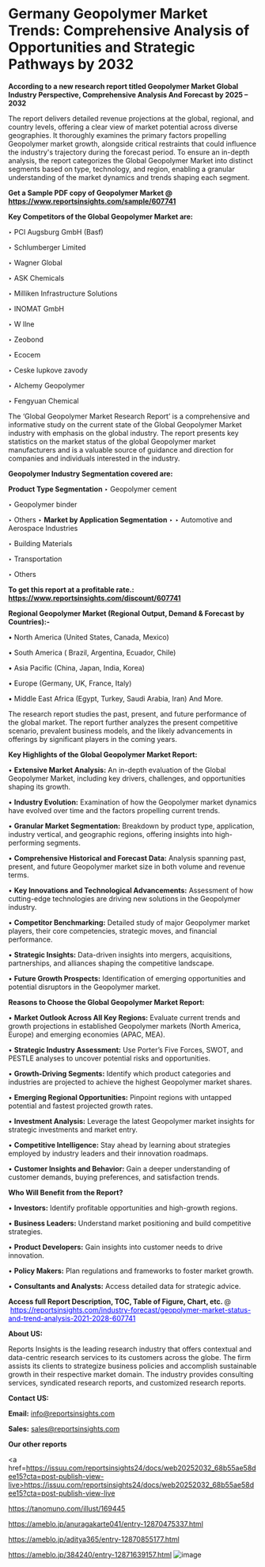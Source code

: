 # Germany Geopolymer Market Trends: Comprehensive Analysis of Opportunities and Strategic Pathways by 2032

<strong>According to a new research report titled Geopolymer Market Global Industry Perspective, Comprehensive Analysis And Forecast by 2025 – 2032</strong>

The report delivers detailed revenue projections at the global, regional, and country levels, offering a clear view of market potential across diverse geographies. It thoroughly examines the primary factors propelling Geopolymer market growth, alongside critical restraints that could influence the industry's trajectory during the forecast period. To ensure an in-depth analysis, the report categorizes the Global Geopolymer Market into distinct segments based on type, technology, and region, enabling a granular understanding of the market dynamics and trends shaping each segment.

<strong>Get a Sample PDF copy of Geopolymer Market </strong><strong>@<a href=https://www.reportsinsights.com/sample/607741 style=color:#0000ff;> https://www.reportsinsights.com/sample/607741</a></strong></font>

<strong>Key Competitors of the Global Geopolymer Market are:</strong>

‣ PCI Augsburg GmbH (Basf)

‣ Schlumberger Limited

‣ Wagner Global

‣ ASK Chemicals

‣ Milliken Infrastructure Solutions

‣ INOMAT GmbH

‣ W llne

‣ Zeobond

‣ Ecocem

‣ Ceske lupkove zavody

‣ Alchemy Geopolymer

‣ Fengyuan Chemical

The ‘Global Geopolymer Market Research Report’ is a comprehensive and informative study on the current state of the Global Geopolymer Market industry with emphasis on the global industry. The report presents key statistics on the market status of the global Geopolymer market manufacturers and is a valuable source of guidance and direction for companies and individuals interested in the industry.

<strong>Geopolymer Industry Segmentation covered are:</strong>

<strong>Product Type Segmentation</strong>
‣
Geopolymer cement

‣ Geopolymer binder

‣ Others
‣ 
<strong>Market by Application Segmentation</strong>
‣
‣  Automotive and Aerospace Industries

‣ Building Materials

‣ Transportation

‣ Others

<strong>To get this report at a profitable rate.: <a href=https://www.reportsinsights.com/discount/607741 style=color:#0000ff;>https://www.reportsinsights.com/discount/607741</a></strong></font>

<strong>Regional Geopolymer Market (Regional Output, Demand &amp; Forecast by Countries):-</strong>

• North America (United States, Canada, Mexico)

• South America ( Brazil, Argentina, Ecuador, Chile)

• Asia Pacific (China, Japan, India, Korea)

• Europe (Germany, UK, France, Italy)

• Middle East Africa (Egypt, Turkey, Saudi Arabia, Iran) And More.

The research report studies the past, present, and future performance of the global market. The report further analyzes the present competitive scenario, prevalent business models, and the likely advancements in offerings by significant players in the coming years.

<strong>Key Highlights of the Global Geopolymer Market Report:</strong>

• <strong>Extensive Market Analysis:</strong> An in-depth evaluation of the Global Geopolymer Market, including key drivers, challenges, and opportunities shaping its growth.

• <strong>Industry Evolution:</strong> Examination of how the Geopolymer market dynamics have evolved over time and the factors propelling current trends.

• <strong>Granular Market Segmentation:</strong> Breakdown by product type, application, industry vertical, and geographic regions, offering insights into high-performing segments.

• <strong>Comprehensive Historical and Forecast Data:</strong> Analysis spanning past, present, and future Geopolymer market size in both volume and revenue terms.

• <strong>Key Innovations and Technological Advancements:</strong> Assessment of how cutting-edge technologies are driving new solutions in the Geopolymer industry.

• <strong>Competitor Benchmarking:</strong> Detailed study of major Geopolymer market players, their core competencies, strategic moves, and financial performance.

• <strong>Strategic Insights:</strong> Data-driven insights into mergers, acquisitions, partnerships, and alliances shaping the competitive landscape.

• <strong>Future Growth Prospects:</strong> Identification of emerging opportunities and potential disruptors in the Geopolymer market.

<strong>Reasons to Choose the Global Geopolymer Market Report:</strong>

• <strong>Market Outlook Across All Key Regions:</strong> Evaluate current trends and growth projections in established Geopolymer markets (North America, Europe) and emerging economies (APAC, MEA).

• <strong>Strategic Industry Assessment:</strong> Use Porter’s Five Forces, SWOT, and PESTLE analyses to uncover potential risks and opportunities.

• <strong>Growth-Driving Segments:</strong> Identify which product categories and industries are projected to achieve the highest Geopolymer market shares.

• <strong>Emerging Regional Opportunities:</strong> Pinpoint regions with untapped potential and fastest projected growth rates.

• <strong>Investment Analysis:</strong> Leverage the latest Geopolymer market insights for strategic investments and market entry.

• <strong>Competitive Intelligence:</strong> Stay ahead by learning about strategies employed by industry leaders and their innovation roadmaps.

• <strong>Customer Insights and Behavior:</strong> Gain a deeper understanding of customer demands, buying preferences, and satisfaction trends.

<strong>Who Will Benefit from the Report?</strong>

• <strong>Investors:</strong> Identify profitable opportunities and high-growth regions.

• <strong>Business Leaders:</strong> Understand market positioning and build competitive strategies.

• <strong>Product Developers:</strong> Gain insights into customer needs to drive innovation.

• <strong>Policy Makers:</strong> Plan regulations and frameworks to foster market growth.

• <strong>Consultants and Analysts:</strong> Access detailed data for strategic advice.
</ul>
<strong>Access full Report Description, TOC, Table of Figure, Chart, etc. </strong>@  <a href=https://reportsinsights.com/industry-forecast/geopolymer-market-status-and-trend-analysis-2021-2028-607741 style=color:#0000ff;>https://reportsinsights.com/industry-forecast/geopolymer-market-status-and-trend-analysis-2021-2028-607741</a></font>

<strong><strong>About US</strong>:</strong>

Reports Insights is the leading research industry that offers contextual and data-centric research services to its customers across the globe. The firm assists its clients to strategize business policies and accomplish sustainable growth in their respective market domain. The industry provides consulting services, syndicated research reports, and customized research reports.

<strong>Contact US:</strong>

<p class=""""><b>Email:</b> <a href=mailto:info@reportsinsights.com>info@reportsinsights.com</a></p>
<p class=""""><b>Sales:</b> <a href=mailto:sales@reportsinsights.com>sales@reportsinsights.com</a></p>

<strong>Our other reports</strong>

<a href=https://issuu.com/reportsinsights24/docs/web20252032_68b55ae58dee15?cta=post-publish-view-live>https://issuu.com/reportsinsights24/docs/web20252032_68b55ae58dee15?cta=post-publish-view-live</a>

<a href=https://tanomuno.com/illust/169445>https://tanomuno.com/illust/169445</a>

<a href=https://ameblo.jp/anuragakarte041/entry-12870475337.html>https://ameblo.jp/anuragakarte041/entry-12870475337.html</a>

<a href=https://ameblo.jp/aditya365/entry-12870855177.html>https://ameblo.jp/aditya365/entry-12870855177.html</a>

<a href=https://ameblo.jp/384240/entry-12871639157.html>https://ameblo.jp/384240/entry-12871639157.html</a>
![image](https://github.com/user-attachments/assets/7817a603-183a-4351-afed-ecf7c328775f)
